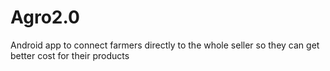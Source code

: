 # Agro2.0
Android app to connect farmers directly to the whole seller  so they can get better cost for their products 

